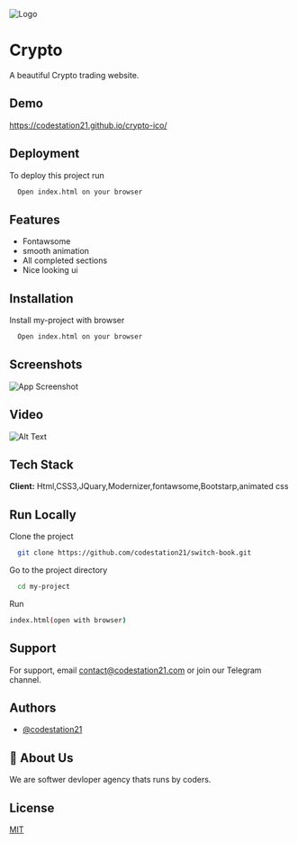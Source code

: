 
![Logo](https://firebasestorage.googleapis.com/v0/b/codestation21-42e53.appspot.com/o/CodeStation-21-logo.jpg?alt=media&token=b944de69-81fd-436a-85a8-96d693aa13cb)


# Crypto

A beautiful Crypto trading website.

## Demo

https://codestation21.github.io/crypto-ico/

## Deployment

To deploy this project run

```bash
  Open index.html on your browser
```


## Features

- Fontawsome
- smooth animation
- All completed sections
- Nice looking ui

## Installation

Install my-project with browser

```bash
  Open index.html on your browser
```
    
## Screenshots

![App Screenshot](https://firebasestorage.googleapis.com/v0/b/codestation21-42e53.appspot.com/o/crypto.jpeg?alt=media&token=5a855754-66f7-4f74-bba9-1025462e7faf)





## Video

![Alt Text](https://media.giphy.com/media/5RFiNwHZCvrtDuE3bb/giphy.gif)
## Tech Stack

**Client:** 
Html,CSS3,JQuary,Modernizer,fontawsome,Bootstarp,animated css




## Run Locally

Clone the project

```bash
  git clone https://github.com/codestation21/switch-book.git
```

Go to the project directory

```bash
  cd my-project
```
Run
```bash
index.html(open with browser)
```


## Support

For support, email contact@codestation21.com or join our Telegram channel.


## Authors

- [@codestation21](https://www.github.com/codestation21)


## 🚀 About Us
We are softwer devloper agency thats runs by coders.


## License

[MIT](https://codestation21.com/licences)

